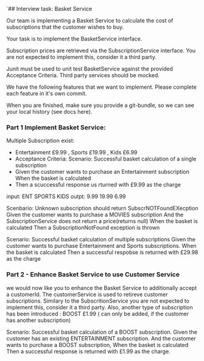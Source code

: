 `## Interview task: Basket Service

Our team is implementing a Basket Service to calculate the cost of subscriptions that the 
customer wishes to buy.

Your task is to implement the BasketService interface.

Subscription prices are retrieved via the SubscriptionService interface. You are not expected
to implement this, consider it a third party.

Junit must be used to unit test BasketService against the provided Acceptance Criteria. Third party services
should be mocked.

We have the following features that we want to implement. Please complete each feature in it's own commit.

When you are finished, make sure you provide a git-bundle, so we can see your local history (see docs here).


### Part 1 Implement Basket Service:
Multiple Subscription exist:

- Entertainment £9.99 , Sports £19.99 , Kids £6.99
- Acceptance Criteria: Scenario: Successful basket calculation of a single subscription
- Given the customer wants to purchase an Entertainment subscription When the basket is calculated
- Then a scuccessful response us rturned with £9.99 as the charge

input: ENT SPORTS KIDS
outpt: 9.99 19.99 6.99

Scenbario:
Unknown subscription should return SubscrNOTFoundEXecption 
Given the customer wants to purchase a MOVIES subscription And the SubscriptionService does not return a price(returns null)
When the basket is calculated Then a SubscriptionNotFound exception is thrown


Scenario:
Successful basket calculation of multiple subscriptions
Given the customer wants to purchase Entertainment and Sports subscriptions.
When the basket is calculated 
Then a successful respobse is returned with £29.98 as the charge



### Part 2 - Enhance Basket Service to use Customer Service

we would now like you to enhance the Basket Service to additionally accept a customerId. The customerService is used to
retireve customer subscriptions. Similary to the SubscritionService you are not expected to implement this, consider
it a third party. Also, another type of subscription has been introduced : BOOST £1.99 ( can only be added, if the customer has 
another subscription)

Scenario: Successful basket calculation of a BOOST subscription. 
Given the customer has an existing ENTERTAINMENT subscription. And the customer wants to purchase a BOOST subscription, When the basket 
is calculated Then a successful response is returned with £1.99 as the charge.

